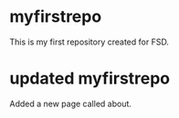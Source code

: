 # myfirstrepo
This is my first repository created for FSD.

# updated myfirstrepo
Added a new page called about.
